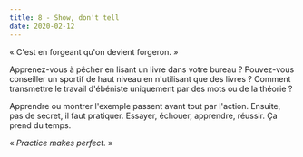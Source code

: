 ```yaml
---
title: 8 - Show, don't tell
date: 2020-02-12
---
```


«&nbsp;C'est en forgeant qu'on devient forgeron.&nbsp;»

Apprenez-vous à pêcher en lisant un livre dans votre bureau ? Pouvez-vous conseiller un sportif de haut niveau en n'utilisant que des livres ? Comment transmettre le travail d'ébéniste uniquement par des mots ou de la théorie ?

Apprendre ou montrer l'exemple passent avant tout par l'action. Ensuite, pas de secret, il faut pratiquer. Essayer, échouer, apprendre, réussir. Ça prend du temps.

«&nbsp;_Practice makes perfect._&nbsp;»